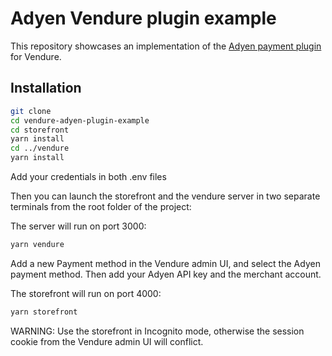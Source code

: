# Adyen Vendure plugin example

This repository showcases an implementation of the [Adyen payment plugin](https://www.npmjs.com/package/@mirahi/vendure-adyen-dropin-plugin) for Vendure.

## Installation

```bash
git clone
cd vendure-adyen-plugin-example
cd storefront
yarn install
cd ../vendure
yarn install
```

Add your credentials in both .env files

Then you can launch the storefront and the vendure server in two separate terminals from the root folder of the project:

The server will run on port 3000:

```bash
yarn vendure
```

Add a new Payment method in the Vendure admin UI, and select the Adyen payment method.
Then add your Adyen API key and the merchant account.

The storefront will run on port 4000:

```bash
yarn storefront
```

WARNING: Use the storefront in Incognito mode, otherwise the session cookie from the Vendure admin UI will conflict.
